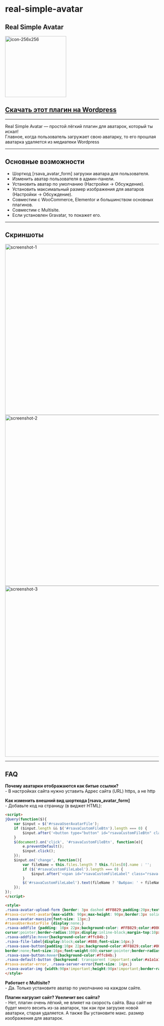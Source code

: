 # real-simple-avatar
## Real Simple Avatar
<img width="200" alt="icon-256x256" src="https://github.com/user-attachments/assets/35f86100-5c89-49bf-a822-45d8783cf20b" />

## <a href="https://wordpress.org/plugins/real-simple-avatar/">Скачать этот плагин на Wordpress</a>

---

Real Simple Avatar — простой лёгкий плагин для аватарок, который ты искал! 
<br>Главное, когда пользователь загружает свою аватарку, то его прошлая аватарка удаляется из медиатеки Wordpress

---

## Основные возможности

- Шорткод [rsava_avatar_form] загрузки аватара для пользователя.
- Изменить аватар пользователя в админ-панели.
- Установить аватар по умолчанию (Настройки → Обсуждение).
- Установить максимальный размер изображения для аватаров (Настройки → Обсуждение).
- Совместим с WooCommerce, Elementor и большинством основных плагинов.
- Совместим с Multisite.
- Если установлен Gravatar, то покажет его.

---
## Скриншоты

<img width="560" alt="screenshot-1" src="https://github.com/user-attachments/assets/5e1ad00f-8a4c-4f04-95b1-89aa20062367" />
<img width="560" alt="screenshot-2" src="https://github.com/user-attachments/assets/468576df-79c5-4bc3-9253-4cb0823a4d4b" />
<img width="560" alt="screenshot-3" src="https://github.com/user-attachments/assets/56a78ab7-1740-447a-aaa1-edf703104131" />

---

## FAQ

**Почему аватарки отображаются как битые ссылки?**
<br>- В настройках сайта нужно уставить Адрес сайта (URL) https, а не http

**Как изменить внешний вид шорткода [rsava_avatar_form]**
<br>- Добавьте код на страницу (в виджет HTML):

```html
<script>
jQuery(function($){
    var $input = $('#rsavaUserAvatarFile');
    if ($input.length && $('#rsavaCustomFileBtn').length === 0) {
        $input.after('<button type="button" id="rsavaCustomFileBtn" class="rsava-addfile">Загрузить аватар</button>');
    }
    $(document).on('click', '#rsavaCustomFileBtn', function(e){
        e.preventDefault();
        $input.click();
    });
    $input.on('change', function(){
        var fileName = this.files.length ? this.files[0].name : '';
        if ($('#rsavaCustomFileLabel').length === 0) {
            $input.after('<span id="rsavaCustomFileLabel" class="rsava-file-label"></span>');
        }
        $('#rsavaCustomFileLabel').text(fileName ? 'Выбран: ' + fileName : '');
    });
});
</script>

<style>
.rsava-avatar-upload-form {border: 3px dashed #FFB829;padding:20px;text-align:center;border-radius: 20px;}
#rsava-current-avatar{max-width: 90px;max-height: 90px;border:3px solid #FFB829;}
.rsava-avatar-maxsize{font-size: 13px;}
#rsavaUserAvatarFile {display:none;}
.rsava-addfile {padding: 10px 22px;background-color: #FFB829;color:#000;border:none;font-size:16px;font-weight:600;
cursor:pointer;border-radius:100px;display:inline-block;margin-top:10px;}
.rsava-addfile:hover{background-color:#ffc84b;}
.rsava-file-label{display:block;color:#888;font-size:14px;}
.rsava-save-button{padding:10px 22px;background-color:#FFB829;color:#000;
border:none;font-size:16px;font-weight:600;cursor:pointer;border-radius:100px;margin-top:10px;}
.rsava-save-button:hover{background-color:#ffc84b;}
.rsava-default-button {background: transparent !important;color:#a1a1a1 !important;text-decoration:underline;font-size:13px;border:none !important;padding:6px 10px;}
#rsava-avatar-error, .rsava-server-error{font-size: 14px;}
.rsava-avatar-img {width:90px!important;height:90px!important;border-radius: 50% !important;object-fit:cover;border:3px solid #FFB829!important;}
</style>
```

**Работает с Multisite?**
<br>- Да. Только установите аватар по умолчанию на каждом сайте.

**Плагин нагрузит сайт? Увеличит вес сайта?**
<br>- Нет, плагин очень лёгкий, не влияет на скорость сайта. Ваш сайт не будет много весить из-за аватарок, так как при загрузке новой аватарки, старая удаляется. А также Вы установите макс. размер изображения для аватарок.
